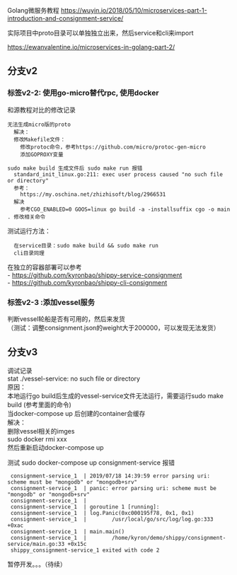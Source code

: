 Golang微服务教程
https://wuyin.io/2018/05/10/microservices-part-1-introduction-and-consignment-service/

实际项目中proto目录可以单独独立出来，然后service和cli来import

https://ewanvalentine.io/microservices-in-golang-part-2/  
## 分支v2  
### 标签v2-2: 使用go-micro替代rpc, 使用docker  
  
  和源教程对比的修改记录  
  
    无法生成micro版的proto  
      解决：  
      修改Makefile文件：  
        修改protoc命令，参考https://github.com/micro/protoc-gen-micro  
        添加GOPROXY变量  
         
    sudo make build 生成文件后 sudo make run 报错  
      standard_init_linux.go:211: exec user process caused "no such file or directory"  
      参考：  
        https://my.oschina.net/zhizhisoft/blog/2966531  
      解决  
        参考CGO_ENABLED=0 GOOS=linux go build -a -installsuffix cgo -o main . 修改相关命令 
         
  测试运行方法： 
   
      在service目录：sudo make build && sudo make run  
      cli目录同理  

  在独立的容器部署可以参考  
    - https://github.com/kyronbao/shippy-service-consignment  
    - https://github.com/kyronbao/shippy-cli-consignment  
    
### 标签v2-3  :添加vessel服务
  判断vessel轮船是否有可用的，然后来发货  
    （测试：调整consignment.json的weight大于200000，可以发现无法发货） 
    
## 分支v3
  调试记录  
      stat ./vessel-service: no such file or directory    
  原因：  
    本地运行go build后生成的vessel-service文件无法运行，需要运行sudo make build (参考里面的命令)  
    当docker-compose up 后创建的container会缓存  
  解决：  
    删除vessel相关的imges  
      sudo docker rmi xxx  
    然后重新启动docker-compose up 
    
  测试
     sudo docker-compose up consignment-service
  报错
  
     consignment-service_1  | 2019/07/18 14:39:59 error parsing uri: scheme must be "mongodb" or "mongodb+srv"
     consignment-service_1  | panic: error parsing uri: scheme must be "mongodb" or "mongodb+srv"
     consignment-service_1  | 
     consignment-service_1  | goroutine 1 [running]:
     consignment-service_1  | log.Panic(0xc000195f78, 0x1, 0x1)
     consignment-service_1  |        /usr/local/go/src/log/log.go:333 +0xac
     consignment-service_1  | main.main()
     consignment-service_1  |        /home/kyron/demo/shippy/consignment-service/main.go:33 +0x15c
     shippy_consignment-service_1 exited with code 2

  暂停开发。。。（待续）  
  
  
  



